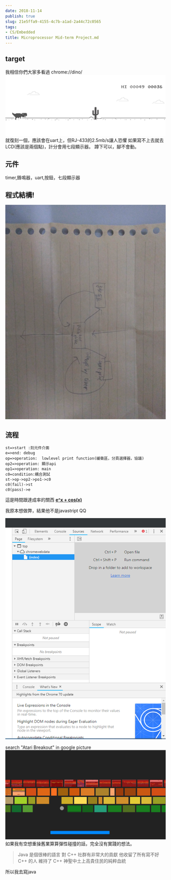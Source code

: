 ```yaml
---
date: 2018-11-14
publish: true
slug: 21e5ffa9-4155-4c7b-a1ad-2a44c72c0565
tags:
- CS/Embedded
title: Microprocessor Mid-term Project.md
---
```

## target

我相信你們大家多看過
chrome://dino/
![](../3c08c2a0-9f23-4caf-ab96-0576917d75f2.jpg)
就復刻一個，應該會在uart上，但RJ-433的2.5mb/s讓人恐懼
如果寫不上去就去LCD(應該是兩個點)，計分會用七段顯示器。
蹲下可以，腳不會動。

## 元件

timer,鋒鳴器，uart,按鈕，七段顯示器

## 程式結構!

![](../006d53be-c7f3-4851-872e-1aae4370afb3.jpg)

## 流程

```flow
st=>start :刻元件介面
e=>end: debug
op=>operation:  lowlevel print function(緩衝區，分頁選擇器，協議)
op2=>operation: 顯示api
op1=>operation: main
c0=condition:耦合測試
st->op->op2->po1->c0
c0(fail)->st
c0(pass)->e
```

這是時間跟達成率的關西 **[e^x + cos(x)](https://www.wolframalpha.com/input/?i=e%5Ex%2Bcosx)**

我原本想做弊，結果他不是javastript QQ

![](../3f0ffe07-7234-4c46-8ff7-6cec0a4bd018.png)

search "Atari Breakout" in google  picture
![](../6897e90b-69ff-4a0c-86b4-69383bd87771.png)
如果我有空想重操舊業算算彈性碰撞的話，完全沒有實踐的想法。

> Java 是個很棒的語言
> 對 C++ 社群有非常大的貢獻
> 他收留了所有寫不好 C++ 的人
> 維持了 C++ 神聖中土上高貴住民的純粹血統



所以我去寫java
